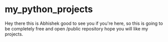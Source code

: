 # my_python_projects
Hey there this is Abhishek good to see you if you're here, so this is going to be completely free and open /public repository hope you will like my projects.
